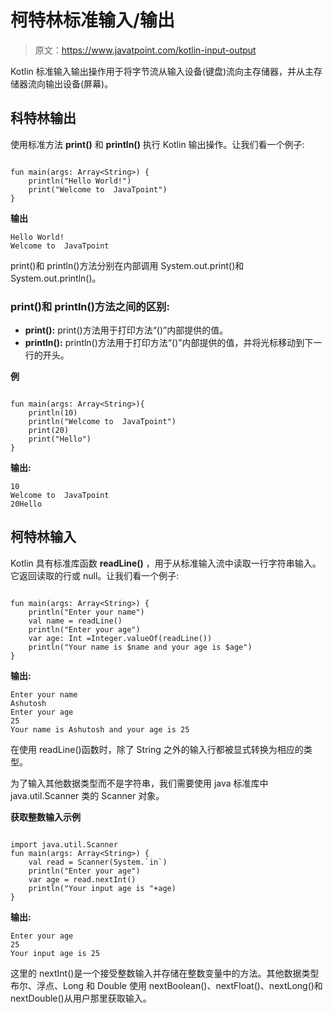 # 柯特林标准输入/输出

> 原文：<https://www.javatpoint.com/kotlin-input-output>

Kotlin 标准输入输出操作用于将字节流从输入设备(键盘)流向主存储器，并从主存储器流向输出设备(屏幕)。

## 科特林输出

使用标准方法 **print()** 和 **println()** 执行 Kotlin 输出操作。让我们看一个例子:

```

fun main(args: Array<String>) {
    println("Hello World!")
    print("Welcome to  JavaTpoint")
}

```

**输出**

```
Hello World!
Welcome to  JavaTpoint

```

print()和 println()方法分别在内部调用 System.out.print()和 System.out.println()。

### print()和 println()方法之间的区别:

*   **print():** print()方法用于打印方法“()”内部提供的值。
*   **println():** println()方法用于打印方法“()”内部提供的值，并将光标移动到下一行的开头。

**例**

```

fun main(args: Array<String>){
    println(10)
    println("Welcome to  JavaTpoint")
    print(20)
    print("Hello")
}

```

**输出:**

```
10
Welcome to  JavaTpoint
20Hello

```

## 柯特林输入

Kotlin 具有标准库函数 **readLine()** ，用于从标准输入流中读取一行字符串输入。它返回读取的行或 null。让我们看一个例子:

```

fun main(args: Array<String>) {
    println("Enter your name")
    val name = readLine()
    println("Enter your age")
    var age: Int =Integer.valueOf(readLine())
    println("Your name is $name and your age is $age")
}

```

**输出:**

```
Enter your name
Ashutosh
Enter your age
25
Your name is Ashutosh and your age is 25

```

在使用 readLine()函数时，除了 String 之外的输入行都被显式转换为相应的类型。

为了输入其他数据类型而不是字符串，我们需要使用 java 标准库中 java.util.Scanner 类的 Scanner 对象。

**获取整数输入示例**

```

import java.util.Scanner
fun main(args: Array<String>) {
    val read = Scanner(System.`in`)
    println("Enter your age")
    var age = read.nextInt()
    println("Your input age is "+age)
}

```

**输出:**

```
Enter your age
25
Your input age is 25

```

这里的 nextInt()是一个接受整数输入并存储在整数变量中的方法。其他数据类型布尔、浮点、Long 和 Double 使用 nextBoolean()、nextFloat()、nextLong()和 nextDouble()从用户那里获取输入。